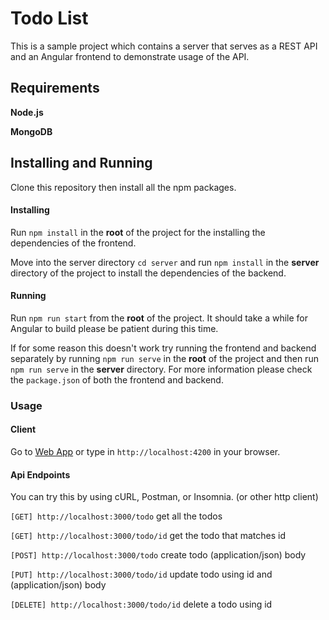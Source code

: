 # Todo List

This is a sample project which contains a server that serves as a REST API and an Angular frontend to demonstrate
usage of the API.

## Requirements
**Node.js**

**MongoDB**
## Installing and Running

Clone this repository then install all the npm packages.

#### Installing

Run `npm install` in the **root** of the project for the installing the dependencies of the frontend.

Move into the server directory `cd server` and run `npm install` in the **server** directory of the project to install the dependencies of the backend.


#### Running 
Run `npm run start` from the **root** of the project. It should take a while for Angular to build please be patient during this time.

If for some reason this doesn't work try running the frontend and backend separately by running `npm run serve` in the **root** of the project and then
run `npm run serve` in the **server** directory. For more information please check the `package.json` of both the frontend and backend.

### Usage
#### Client
Go to [Web App](http://localhost:4200/) or type in `http://localhost:4200` in your browser.

#### Api Endpoints
You can try this by using cURL, Postman, or Insomnia. (or other http client)

`[GET] http://localhost:3000/todo` get all the todos

`[GET] http://localhost:3000/todo/id` get the todo that matches id

`[POST] http://localhost:3000/todo` create todo (application/json) body

`[PUT] http://localhost:3000/todo/id` update todo using id and (application/json) body

`[DELETE] http://localhost:3000/todo/id` delete a todo using id
